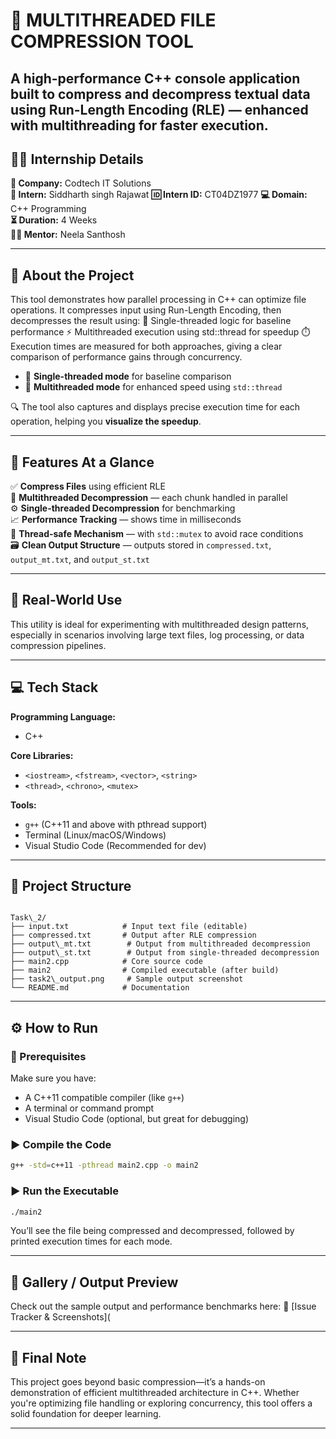 # 🚀 MULTITHREADED FILE COMPRESSION TOOL

A high-performance C++ console application built to compress and decompress textual data using Run-Length Encoding (RLE) — enhanced with multithreading for faster execution.
---

## 👨‍💻 Internship Details

**🏢 Company:** Codtech IT Solutions  
**👤 Intern:** Siddharth singh Rajawat
**🆔 Intern ID:** CT04DZ1977 
**💻 Domain:** C++ Programming  
**⏳ Duration:** 4 Weeks  
**🧑‍🏫 Mentor:** Neela Santhosh  

---

## 📖 About the Project

This tool demonstrates how parallel processing in C++ can optimize file operations. It compresses input using Run-Length Encoding, then decompresses the result using:
🧵 Single-threaded logic for baseline performance
⚡ Multithreaded execution using std::thread for speedup
⏱️ Execution times are measured for both approaches, giving a clear comparison of performance gains through concurrency.

- 🔄 **Single-threaded mode** for baseline comparison  
- 🚀 **Multithreaded mode** for enhanced speed using `std::thread`  

🔍 The tool also captures and displays precise execution time for each operation, helping you **visualize the speedup**.

---

## 🌟 Features At a Glance

✅ **Compress Files** using efficient RLE  
🧵 **Multithreaded Decompression** — each chunk handled in parallel  
⚙️ **Single-threaded Decompression** for benchmarking  
📈 **Performance Tracking** — shows time in milliseconds  
🧠 **Thread-safe Mechanism** — with `std::mutex` to avoid race conditions  
🗃️ **Clean Output Structure** — outputs stored in `compressed.txt`, `output_mt.txt`, and `output_st.txt`

---

## 🧪 Real-World Use

 This utility is ideal for experimenting with multithreaded design patterns, especially in scenarios involving large text files, log processing, or data compression pipelines.

---

## 💻 Tech Stack

**Programming Language:**  
- C++

**Core Libraries:**  
- `<iostream>`, `<fstream>`, `<vector>`, `<string>`  
- `<thread>`, `<chrono>`, `<mutex>`

**Tools:**  
- `g++` (C++11 and above with pthread support)  
- Terminal (Linux/macOS/Windows)  
- Visual Studio Code (Recommended for dev)

---

## 📁 Project Structure

```

Task\_2/
├── input.txt            # Input text file (editable)
├── compressed.txt       # Output after RLE compression
├── output\_mt.txt        # Output from multithreaded decompression
├── output\_st.txt        # Output from single-threaded decompression
├── main2.cpp            # Core source code
├── main2                # Compiled executable (after build)
├── task2\_output.png     # Sample output screenshot
└── README.md            # Documentation

````

---

## ⚙️ How to Run

### 🔧 Prerequisites

Make sure you have:

- A C++11 compatible compiler (like `g++`)
- A terminal or command prompt
- Visual Studio Code (optional, but great for debugging)

### ▶️ Compile the Code

```bash
g++ -std=c++11 -pthread main2.cpp -o main2
````

### ▶️ Run the Executable

```bash
./main2
```

You’ll see the file being compressed and decompressed, followed by printed execution times for each mode.

---

## 📸 Gallery / Output Preview

Check out the sample output and performance benchmarks here:
📎 [Issue Tracker & Screenshots](

---

## 🙌 Final Note

This project goes beyond basic compression—it’s a hands-on demonstration of efficient multithreaded architecture in C++. Whether you're optimizing file handling or exploring concurrency, this tool offers a solid foundation for deeper learning.

---

```
